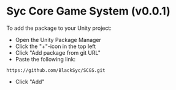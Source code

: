 # Syc Core Game System (v0.0.1)

To add the package to your Unity project:
- Open the Unity Package Manager
- Click the "+"-icon in the top left
- Click "Add package from git URL"
- Paste the following link:
```
https://github.com/BlackSyc/SCGS.git
```
- Click "Add"